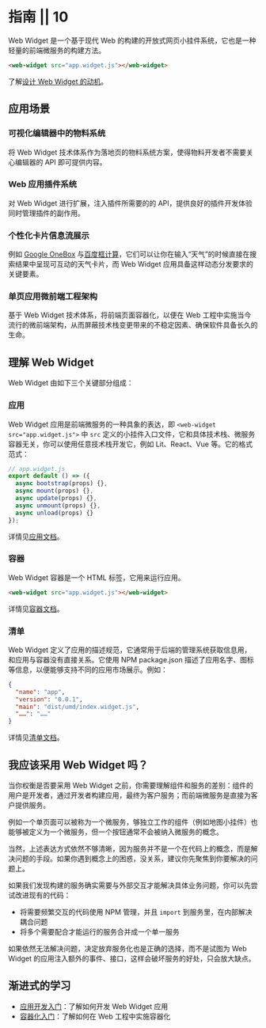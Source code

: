 # 指南 || 10

Web Widget 是一个基于现代 Web 的构建的开放式网页小挂件系统，它也是一种轻量的前端微服务的构建方法。

```html
<web-widget src="app.widget.js"></web-widget>
```

了解[设计 Web Widget 的动机](../discover/about.md)。

## 应用场景

### 可视化编辑器中的物料系统

将 Web Widget 技术体系作为落地页的物料系统方案，使得物料开发者不需要关心编辑器的 API 即可提供内容。

### Web 应用插件系统

对 Web Widget 进行扩展，注入插件所需要的的 API，提供良好的插件开发体验同时管理插件的副作用。

### 个性化卡片信息流展示

例如 [Google OneBox](https://en.ryte.com/wiki/Google_OneBox) 与[百度框计算](https://baike.baidu.com/item/%E6%A1%86%E8%AE%A1%E7%AE%97/9541258)，它们可以让你在输入“天气”的时候直接在搜索结果中呈现可互动的天气卡片，而 Web Widget 应用具备这样动态分发要求的关键要素。

### 单页应用微前端工程架构

基于 Web Widget 技术体系，将前端页面容器化，以便在 Web 工程中实施当今流行的微前端架构，从而屏蔽技术栈变更带来的不稳定因素、确保软件具备长久的生命。

## 理解 Web Widget

Web Widget 由如下三个关键部分组成：

### 应用

Web Widget 应用是前端微服务的一种具象的表达，即 `<web-widget src="app.widget.js">` 中 `src` 定义的小挂件入口文件，它和具体技术栈、微服务容器无关，你可以使用任意技术栈开发它，例如 Lit、React、Vue 等。它的格式范式：

```js
// app.widget.js
export default () => ({
  async bootstrap(props) {},
  async mount(props) {},
  async update(props) {},
  async unmount(props) {},
  async unload(props) {}
});
```

详情见[应用文档](../docs/application/overview.md)。

### 容器

Web Widget 容器是一个 HTML 标签，它用来运行应用。

```html
<web-widget src="app.widget.js"></web-widget>
```

详情见[容器文档](../docs/container/overview.md)。

### 清单

Web Widget 定义了应用的描述规范，它通常用于后端的管理系统获取信息用，和应用与容器没有直接关系。它使用 NPM package.json 描述了应用名字、图标等信息，以便能够支持不同的应用市场展示。例如：

```json
{
  "name": "app",
  "version": "0.0.1",
  "main": "dist/umd/index.widget.js",
  "……": "……"
}
```

详情见[清单文档](../docs/manifest/overview.md)。

## 我应该采用 Web Widget 吗？

当你权衡是否要采用 Web Widget 之前，你需要理解组件和服务的差别：组件的用户是开发者，通过开发者构建应用，最终为客户服务；而前端微服务是直接为客户提供服务。

例如一个单页面可以被称为一个微服务，够独立工作的组件（例如地图小挂件）也能够被定义为一个微服务，但一个按钮通常不会被纳入微服务的概念。

当然，上述表达方式依然不够清晰，因为服务并不是一个在代码上的概念，而是解决问题的手段。如果你遇到概念上的困惑，没关系，建议你先聚焦到你要解决的问题上。

如果我们发现构建的服务确实需要与外部交互才能解决具体业务问题，你可以先尝试改进现有的代码：

* 将需要频繁交互的代码使用 NPM 管理，并且 `import` 到服务里，在内部解决耦合问题
* 将多个需要配合才能运行的服务合并成一个单一服务

如果依然无法解决问题，决定放弃服务化也是正确的选择，而不是试图为 Web Widget 的应用注入额外的事件、接口，这样会破坏服务的好处，只会放大缺点。

## 渐进式的学习

* [应用开发入门](./developing/getting-started.md)：了解如何开发 Web Widget 应用
* [容器化入门](./architecture/getting-started.md)：了解如何在 Web 工程中实施容器化
